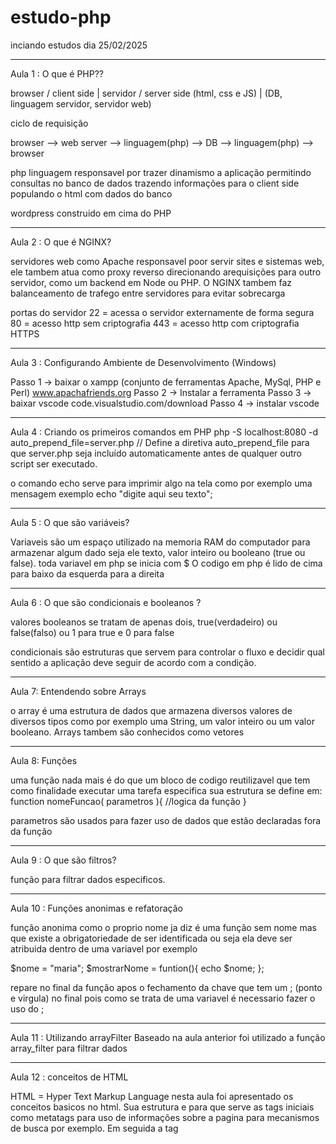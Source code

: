 # estudo-php

inciando estudos dia 25/02/2025

---

Aula 1 : O que é PHP??

browser / client side | servidor / server side
(html, css e JS) | (DB, linguagem servidor, servidor web)

ciclo de requisição

browser --> web server --> linguagem(php) --> DB --> linguagem(php) --> browser

php linguagem responsavel por trazer dinamismo a aplicação permitindo consultas no banco de dados trazendo informações para o client side populando o html com dados do banco

wordpress construido em cima do PHP

---

Aula 2 : O que é NGINX?

servidores web como Apache responsavel poor servir sites e sistemas web, ele tambem atua como proxy reverso direcionando arequisições para outro servidor, como um backend em Node ou PHP. O NGINX tambem faz balanceamento de trafego entre servidores para evitar sobrecarga

portas do servidor
22 = acessa o servidor externamente de forma segura
80 = acesso http sem criptografia
443 = acesso http com criptografia HTTPS

---

Aula 3 : Configurando Ambiente de Desenvolvimento (Windows)

Passo 1 -> baixar o xampp (conjunto de ferramentas Apache, MySql, PHP e Perl) www.apachafriends.org
Passo 2 -> Instalar a ferramenta
Passo 3 -> baixar vscode code.visualstudio.com/download
Passo 4 -> instalar vscode

---

Aula 4 : Criando os primeiros comandos em PHP
php -S localhost:8080 -d auto_prepend_file=server.php // Define a diretiva auto_prepend_file para que server.php seja incluído automaticamente antes de qualquer outro script ser executado.

o comando echo serve para imprimir algo na tela como por exemplo uma mensagem
exemplo echo "digite aqui seu texto";

---

Aula 5 : O que são variáveis?

Variaveis são um espaço utilizado na memoria RAM do computador para armazenar algum dado seja ele texto, valor inteiro ou booleano (true ou false).
toda variavel em php se inicia com $
O codigo em php é lido de cima para baixo da esquerda para a direita

---

Aula 6 : O que são condicionais e booleanos ?

valores booleanos se tratam de apenas dois, true(verdadeiro) ou false(falso) ou 1 para true e 0 para false

condicionais são estruturas que servem para controlar o fluxo e decidir qual sentido a aplicação deve seguir de acordo com a condição.

---

Aula 7: Entendendo sobre Arrays

o array é uma estrutura de dados que armazena diversos valores de diversos tipos como por exemplo uma String, um valor inteiro ou um valor booleano. Arrays tambem são conhecidos como vetores

---

Aula 8: Funções

uma função nada mais é do que um bloco de codigo reutilizavel que tem como finalidade executar uma tarefa especifica sua estrutura se define em:
function nomeFuncao( parametros ){
//logica da função
}

parametros são usados para fazer uso de dados que estão declaradas fora da função

---

Aula 9 : O que são filtros?

função para filtrar dados especificos.

---

Aula 10 : Funções anonimas e refatoração

função anonima como o proprio nome ja diz é uma função sem nome mas que existe a obrigatoriedade de ser identificada ou seja ela deve ser atribuida dentro de uma variavel por exemplo

$nome = "maria";
$mostrarNome = funtion(){
echo $nome;
};

repare no final da função apos o fechamento da chave que tem um ; (ponto e virgula) no final pois como se trata de uma variavel é necessario fazer o uso do ;

---

Aula 11 : Utilizando arrayFilter
Baseado na aula anterior foi utilizado a função array_filter para filtrar dados

---

Aula 12 : conceitos de HTML

HTML = Hyper Text Markup Language
nesta aula foi apresentado os conceitos basicos no html. Sua estrutura e para que serve as tags iniciais como metatags para uso de informações sobre a pagina para mecanismos de busca por exemplo. Em seguida a tag <title> que informa o titulo da pagina na guia do navegador.

---

Aula 13 : Framework

Framework nada mais é do que uma estrutura de codigos prontos pre-definidos que serão utilizados como ferramenta que ajudarao a solucionar o problema de forma mais rapida e eficiente. Padrões de escrita pronto que são carregados para dentro do codigo. Citando alguns exemplos de frameworks temos para o front end o bootstrap, tailwind, materialize dentre outros.

---

Aula 14 : Utilizando o framework Tailwind

---

Aula 15 : Iniciando o projeto Portfolio
Iniciando o portfolio pelo front end, trabalhando com o framework tailwind e estilizando o layout com classes ja pre-definidas pelo proprio framework.
